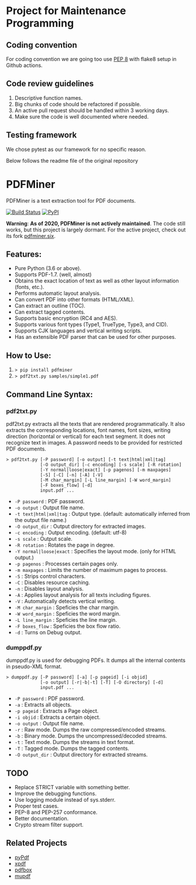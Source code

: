 # Project for Maintenance Programming

## Coding convention
For coding convention we are going too use <a href="https://peps.python.org/pep-0008/">PEP 8</a> with flake8 setup in Github actions.

## Code review guidelines
1. Descriptive function names.
2. Big chunks of code should be refactored if possible.
3. An active pull request should be handled within 3 working days.
4. Make sure the code is well documented where needed.

## Testing framework
We chose pytest as our framework for no specific reason.

Below follows the readme file of the original repository

# PDFMiner

PDFMiner is a text extraction tool for PDF documents.

[![Build Status](https://travis-ci.org/euske/pdfminer.svg?branch=master)](https://travis-ci.org/euske/pdfminer)
[![PyPI](https://img.shields.io/pypi/v/pdfminer)](https://pypi.org/project/pdfminer/)

**Warning**: **As of 2020, PDFMiner is not actively maintained**.
The code still works, but this project is largely dormant.
For the active project, check out its fork
<a href="https://github.com/pdfminer/pdfminer.six">pdfminer.six</a>.

## Features:

  * Pure Python (3.6 or above).
  * Supports PDF-1.7. (well, almost)
  * Obtains the exact location of text as well as other layout information (fonts, etc.).
  * Performs automatic layout analysis.
  * Can convert PDF into other formats (HTML/XML).
  * Can extract an outline (TOC).
  * Can extract tagged contents.
  * Supports basic encryption (RC4 and AES).
  * Supports various font types (Type1, TrueType, Type3, and CID).
  * Supports CJK languages and vertical writing scripts.
  * Has an extensible PDF parser that can be used for other purposes.


## How to Use:

  1. `> pip install pdfminer`
  1. `> pdf2txt.py samples/simple1.pdf`


## Command Line Syntax:

### pdf2txt.py

pdf2txt.py extracts all the texts that are rendered programmatically.
It also extracts the corresponding locations, font names, font sizes,
writing direction (horizontal or vertical) for each text segment.  It
does not recognize text in images. A password needs to be provided for
restricted PDF documents.

    > pdf2txt.py [-P password] [-o output] [-t text|html|xml|tag]
                 [-O output_dir] [-c encoding] [-s scale] [-R rotation]
                 [-Y normal|loose|exact] [-p pagenos] [-m maxpages]
                 [-S] [-C] [-n] [-A] [-V]
                 [-M char_margin] [-L line_margin] [-W word_margin]
                 [-F boxes_flow] [-d]
                 input.pdf ...

  * `-P password` : PDF password.
  * `-o output` : Output file name.
  * `-t text|html|xml|tag` : Output type. (default: automatically inferred from the output file name.)
  * `-O output_dir` : Output directory for extracted images.
  * `-c encoding` : Output encoding. (default: utf-8)
  * `-s scale` : Output scale.
  * `-R rotation` : Rotates the page in degree.
  * `-Y normal|loose|exact` : Specifies the layout mode. (only for HTML output.)
  * `-p pagenos` : Processes certain pages only.
  * `-m maxpages` : Limits the number of maximum pages to process.
  * `-S` : Strips control characters.
  * `-C` : Disables resource caching.
  * `-n` : Disables layout analysis.
  * `-A` : Applies layout analysis for all texts including figures.
  * `-V` : Automatically detects vertical writing.
  * `-M char_margin` : Speficies the char margin.
  * `-W word_margin` : Speficies the word margin.
  * `-L line_margin` : Speficies the line margin.
  * `-F boxes_flow` : Speficies the box flow ratio.
  * `-d` : Turns on Debug output.

### dumppdf.py

dumppdf.py is used for debugging PDFs.
It dumps all the internal contents in pseudo-XML format.

    > dumppdf.py [-P password] [-a] [-p pageid] [-i objid]
                 [-o output] [-r|-b|-t] [-T] [-O directory] [-d]
                 input.pdf ...

  * `-P password` : PDF password.
  * `-a` : Extracts all objects.
  * `-p pageid` : Extracts a Page object.
  * `-i objid` : Extracts a certain object.
  * `-o output` : Output file name.
  * `-r` : Raw mode. Dumps the raw compressed/encoded streams.
  * `-b` : Binary mode. Dumps the uncompressed/decoded streams.
  * `-t` : Text mode. Dumps the streams in text format.
  * `-T` : Tagged mode. Dumps the tagged contents.
  * `-O output_dir` : Output directory for extracted streams.

## TODO

  * Replace STRICT variable with something better.
  * Improve the debugging functions.
  * Use logging module instead of sys.stderr.
  * Proper test cases.
  * PEP-8 and PEP-257 conformance.
  * Better documentation.
  * Crypto stream filter support.


## Related Projects

  * <a href="http://pybrary.net/pyPdf/">pyPdf</a>
  * <a href="http://www.foolabs.com/xpdf/">xpdf</a>
  * <a href="http://pdfbox.apache.org/">pdfbox</a>
  * <a href="http://mupdf.com/">mupdf</a>
